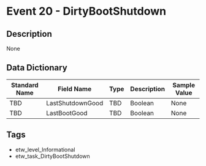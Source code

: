# Event 20 - DirtyBootShutdown

## Description
None

## Data Dictionary
|Standard Name|Field Name|Type|Description|Sample Value|
|---|---|---|---|---|
|TBD|LastShutdownGood|TBD|Boolean|None|None|
|TBD|LastBootGood|TBD|Boolean|None|None|

## Tags
* etw_level_Informational
* etw_task_DirtyBootShutdown
